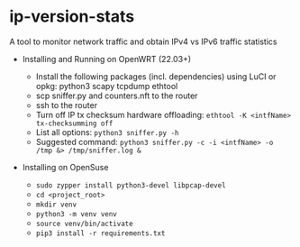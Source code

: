 # ip-version-stats
A tool to monitor network traffic and obtain IPv4 vs IPv6 traffic statistics

- Installing and Running on OpenWRT (22.03+)
    - Install the following packages (incl. dependencies) using LuCI or opkg: python3 scapy tcpdump ethtool
    - scp sniffer.py and counters.nft to the router
    - ssh to the router
    - Turn off IP tx checksum hardware offloading: ```ethtool -K <intfName> tx-checksumming off```
    - List all options: ```python3 sniffer.py -h```
    - Suggested command: ```python3 sniffer.py -c -i <intfName> -o /tmp &> /tmp/sniffer.log &```

- Installing on OpenSuse
    - ```sudo zypper install python3-devel libpcap-devel```
    - ```cd <project_root>```
    - ```mkdir venv```
    - ```python3 -m venv venv```
    - ```source venv/bin/activate```
    - ```pip3 install -r requirements.txt```